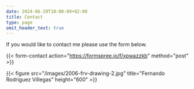 ```yaml
---
date: 2024-06-20T10:00:09+02:00
title: Contact
type: page
omit_header_text: true
---
```


If you would like to contact me please use the form below.

{{< form-contact action="https://formspree.io/f/xpwazzkb" method="post" >}}


{{< figure src="/images/2006-frv-drawing-2.jpg" title="Fernando Rodriguez Villegas" height="600" >}}

